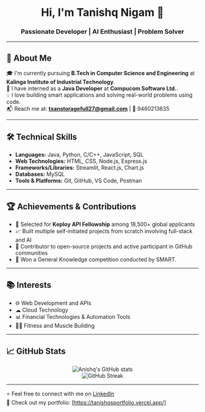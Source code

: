 <h1 align="center">Hi, I'm Tanishq Nigam 👋</h1>
<h3 align="center">Passionate Developer | AI Enthusiast | Problem Solver</h3>

---

## 🚀 About Me

🎓 I'm currently pursuing **B.Tech in Computer Science and Engineering** at **Kalinga Institute of Industrial Technology**.  
💼 I have interned as a **Java Developer** at **Compucom Software Ltd.**.  
💡 I love building smart applications and solving real-world problems using code.  
📬 Reach me at: **txanstoragefull27@gmail.com** | 📱 9460213635

---

## 🛠️ Technical Skills

- **Languages:** Java, Python, C/C++, JavaScript, SQL  
- **Web Technologies:** HTML, CSS, Node.js, Express.js  
- **Frameworks/Libraries:** Streamlit, React.js, Chart.js  
- **Databases:** MySQL  
- **Tools & Platforms:** Git, GitHub, VS Code, Postman

---

## 🏆 Achievements & Contributions

- 🏅 Selected for **Keploy API Fellowship** among 18,500+ global applicants
- 📈 Built multiple self-initiated projects from scratch involving full-stack and AI
- 💬 Contributor to open-source projects and active participant in GitHub communities
- 🧠 Won a General Knowledge competition conducted by SMART.

---

## 📚 Interests

- 🌐 Web Development and APIs
- ☁ Cloud Technology
- 📊 Financial Technologies & Automation Tools  
- 🏋️‍♂️ Fitness and Muscle Building  

---

## 📈 GitHub Stats

<p align="center">
  <img src="https://github-readme-stats.vercel.app/api?username=yourusername&show_icons=true&theme=radical" alt="Anishq's GitHub stats" />
  <br/>
  <img src="https://github-readme-streak-stats.herokuapp.com/?user=yourusername&theme=radical" alt="GitHub Streak"/>
</p>

---

⭐️ Feel free to connect with me on [LinkedIn](https://www.linkedin.com/in/tanishq-nigam-27501023b/?originalSubdomain=in)  
🔗 Check out my portfolio: [https://tanishqsportfolio.vercel.app/]

